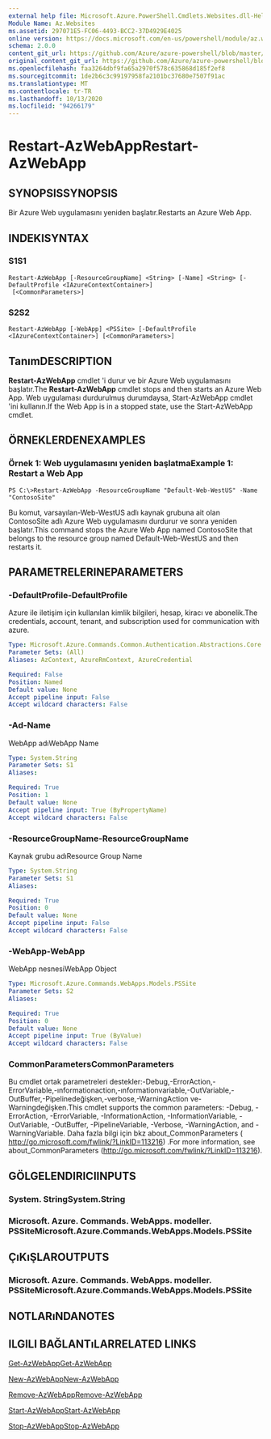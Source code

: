 ```yaml
---
external help file: Microsoft.Azure.PowerShell.Cmdlets.Websites.dll-Help.xml
Module Name: Az.Websites
ms.assetid: 297071E5-FC06-4493-BCC2-37D4929E4025
online version: https://docs.microsoft.com/en-us/powershell/module/az.websites/restart-azwebapp
schema: 2.0.0
content_git_url: https://github.com/Azure/azure-powershell/blob/master/src/Websites/Websites/help/Restart-AzWebApp.md
original_content_git_url: https://github.com/Azure/azure-powershell/blob/master/src/Websites/Websites/help/Restart-AzWebApp.md
ms.openlocfilehash: faa3264dbf9fa65a2970f578c635868d185f2ef8
ms.sourcegitcommit: 1de2b6c3c99197958fa2101bc37680e7507f91ac
ms.translationtype: MT
ms.contentlocale: tr-TR
ms.lasthandoff: 10/13/2020
ms.locfileid: "94266179"
---
```

# <span data-ttu-id="2080d-101">Restart-AzWebApp</span><span class="sxs-lookup"><span data-stu-id="2080d-101">Restart-AzWebApp</span></span>

## <span data-ttu-id="2080d-102">SYNOPSIS</span><span class="sxs-lookup"><span data-stu-id="2080d-102">SYNOPSIS</span></span>
<span data-ttu-id="2080d-103">Bir Azure Web uygulamasını yeniden başlatır.</span><span class="sxs-lookup"><span data-stu-id="2080d-103">Restarts an Azure Web App.</span></span>

## <span data-ttu-id="2080d-104">INDEKI</span><span class="sxs-lookup"><span data-stu-id="2080d-104">SYNTAX</span></span>

### <span data-ttu-id="2080d-105">S1</span><span class="sxs-lookup"><span data-stu-id="2080d-105">S1</span></span>
```
Restart-AzWebApp [-ResourceGroupName] <String> [-Name] <String> [-DefaultProfile <IAzureContextContainer>]
 [<CommonParameters>]
```

### <span data-ttu-id="2080d-106">S2</span><span class="sxs-lookup"><span data-stu-id="2080d-106">S2</span></span>
```
Restart-AzWebApp [-WebApp] <PSSite> [-DefaultProfile <IAzureContextContainer>] [<CommonParameters>]
```

## <span data-ttu-id="2080d-107">Tanım</span><span class="sxs-lookup"><span data-stu-id="2080d-107">DESCRIPTION</span></span>
<span data-ttu-id="2080d-108">**Restart-AzWebApp** cmdlet 'i durur ve bir Azure Web uygulamasını başlatır.</span><span class="sxs-lookup"><span data-stu-id="2080d-108">The **Restart-AzWebApp** cmdlet stops and then starts an Azure Web App.</span></span>
<span data-ttu-id="2080d-109">Web uygulaması durdurulmuş durumdaysa, Start-AzWebApp cmdlet 'ini kullanın.</span><span class="sxs-lookup"><span data-stu-id="2080d-109">If the Web App is in a stopped state, use the Start-AzWebApp cmdlet.</span></span>

## <span data-ttu-id="2080d-110">ÖRNEKLERDEN</span><span class="sxs-lookup"><span data-stu-id="2080d-110">EXAMPLES</span></span>

### <span data-ttu-id="2080d-111">Örnek 1: Web uygulamasını yeniden başlatma</span><span class="sxs-lookup"><span data-stu-id="2080d-111">Example 1: Restart a Web App</span></span>
```
PS C:\>Restart-AzWebApp -ResourceGroupName "Default-Web-WestUS" -Name "ContosoSite"
```

<span data-ttu-id="2080d-112">Bu komut, varsayılan-Web-WestUS adlı kaynak grubuna ait olan ContosoSite adlı Azure Web uygulamasını durdurur ve sonra yeniden başlatır.</span><span class="sxs-lookup"><span data-stu-id="2080d-112">This command stops the Azure Web App named ContosoSite that belongs to the resource group named Default-Web-WestUS and then restarts it.</span></span>

## <span data-ttu-id="2080d-113">PARAMETRELERINE</span><span class="sxs-lookup"><span data-stu-id="2080d-113">PARAMETERS</span></span>

### <span data-ttu-id="2080d-114">-DefaultProfile</span><span class="sxs-lookup"><span data-stu-id="2080d-114">-DefaultProfile</span></span>
<span data-ttu-id="2080d-115">Azure ile iletişim için kullanılan kimlik bilgileri, hesap, kiracı ve abonelik.</span><span class="sxs-lookup"><span data-stu-id="2080d-115">The credentials, account, tenant, and subscription used for communication with azure.</span></span>

```yaml
Type: Microsoft.Azure.Commands.Common.Authentication.Abstractions.Core.IAzureContextContainer
Parameter Sets: (All)
Aliases: AzContext, AzureRmContext, AzureCredential

Required: False
Position: Named
Default value: None
Accept pipeline input: False
Accept wildcard characters: False
```

### <span data-ttu-id="2080d-116">-Ad</span><span class="sxs-lookup"><span data-stu-id="2080d-116">-Name</span></span>
<span data-ttu-id="2080d-117">WebApp adı</span><span class="sxs-lookup"><span data-stu-id="2080d-117">WebApp Name</span></span>

```yaml
Type: System.String
Parameter Sets: S1
Aliases:

Required: True
Position: 1
Default value: None
Accept pipeline input: True (ByPropertyName)
Accept wildcard characters: False
```

### <span data-ttu-id="2080d-118">-ResourceGroupName</span><span class="sxs-lookup"><span data-stu-id="2080d-118">-ResourceGroupName</span></span>
<span data-ttu-id="2080d-119">Kaynak grubu adı</span><span class="sxs-lookup"><span data-stu-id="2080d-119">Resource Group Name</span></span>

```yaml
Type: System.String
Parameter Sets: S1
Aliases:

Required: True
Position: 0
Default value: None
Accept pipeline input: False
Accept wildcard characters: False
```

### <span data-ttu-id="2080d-120">-WebApp</span><span class="sxs-lookup"><span data-stu-id="2080d-120">-WebApp</span></span>
<span data-ttu-id="2080d-121">WebApp nesnesi</span><span class="sxs-lookup"><span data-stu-id="2080d-121">WebApp Object</span></span>

```yaml
Type: Microsoft.Azure.Commands.WebApps.Models.PSSite
Parameter Sets: S2
Aliases:

Required: True
Position: 0
Default value: None
Accept pipeline input: True (ByValue)
Accept wildcard characters: False
```

### <span data-ttu-id="2080d-122">CommonParameters</span><span class="sxs-lookup"><span data-stu-id="2080d-122">CommonParameters</span></span>
<span data-ttu-id="2080d-123">Bu cmdlet ortak parametreleri destekler:-Debug,-ErrorAction,-ErrorVariable,-ınformationaction,-ınformationvariable,-OutVariable,-OutBuffer,-Pipelinedeğişken,-verbose,-WarningAction ve-Warningdeğişken.</span><span class="sxs-lookup"><span data-stu-id="2080d-123">This cmdlet supports the common parameters: -Debug, -ErrorAction, -ErrorVariable, -InformationAction, -InformationVariable, -OutVariable, -OutBuffer, -PipelineVariable, -Verbose, -WarningAction, and -WarningVariable.</span></span> <span data-ttu-id="2080d-124">Daha fazla bilgi için bkz about_CommonParameters ( http://go.microsoft.com/fwlink/?LinkID=113216) .</span><span class="sxs-lookup"><span data-stu-id="2080d-124">For more information, see about_CommonParameters (http://go.microsoft.com/fwlink/?LinkID=113216).</span></span>

## <span data-ttu-id="2080d-125">GÖLGELENDIRICI</span><span class="sxs-lookup"><span data-stu-id="2080d-125">INPUTS</span></span>

### <span data-ttu-id="2080d-126">System. String</span><span class="sxs-lookup"><span data-stu-id="2080d-126">System.String</span></span>

### <span data-ttu-id="2080d-127">Microsoft. Azure. Commands. WebApps. modeller. PSSite</span><span class="sxs-lookup"><span data-stu-id="2080d-127">Microsoft.Azure.Commands.WebApps.Models.PSSite</span></span>

## <span data-ttu-id="2080d-128">ÇıKıŞLAR</span><span class="sxs-lookup"><span data-stu-id="2080d-128">OUTPUTS</span></span>

### <span data-ttu-id="2080d-129">Microsoft. Azure. Commands. WebApps. modeller. PSSite</span><span class="sxs-lookup"><span data-stu-id="2080d-129">Microsoft.Azure.Commands.WebApps.Models.PSSite</span></span>

## <span data-ttu-id="2080d-130">NOTLARıNDA</span><span class="sxs-lookup"><span data-stu-id="2080d-130">NOTES</span></span>

## <span data-ttu-id="2080d-131">ILGILI BAĞLANTıLAR</span><span class="sxs-lookup"><span data-stu-id="2080d-131">RELATED LINKS</span></span>

[<span data-ttu-id="2080d-132">Get-AzWebApp</span><span class="sxs-lookup"><span data-stu-id="2080d-132">Get-AzWebApp</span></span>](./Get-AzWebApp.md)

[<span data-ttu-id="2080d-133">New-AzWebApp</span><span class="sxs-lookup"><span data-stu-id="2080d-133">New-AzWebApp</span></span>](./New-AzWebApp.md)

[<span data-ttu-id="2080d-134">Remove-AzWebApp</span><span class="sxs-lookup"><span data-stu-id="2080d-134">Remove-AzWebApp</span></span>](./Remove-AzWebApp.md)

[<span data-ttu-id="2080d-135">Start-AzWebApp</span><span class="sxs-lookup"><span data-stu-id="2080d-135">Start-AzWebApp</span></span>](./Start-AzWebApp.md)

[<span data-ttu-id="2080d-136">Stop-AzWebApp</span><span class="sxs-lookup"><span data-stu-id="2080d-136">Stop-AzWebApp</span></span>](./Stop-AzWebApp.md)


